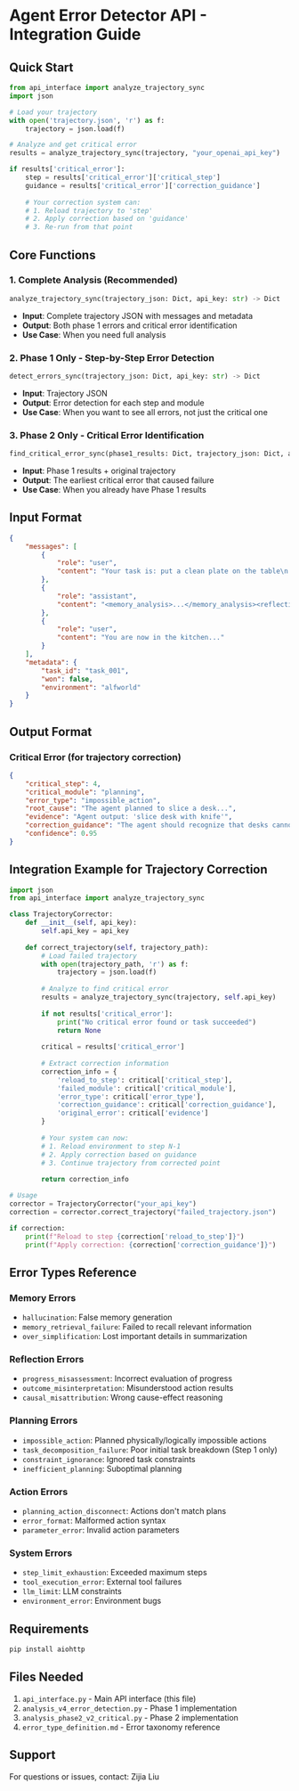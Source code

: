 # Agent Error Detector API - Integration Guide

## Quick Start

```python
from api_interface import analyze_trajectory_sync
import json

# Load your trajectory
with open('trajectory.json', 'r') as f:
    trajectory = json.load(f)

# Analyze and get critical error
results = analyze_trajectory_sync(trajectory, "your_openai_api_key")

if results['critical_error']:
    step = results['critical_error']['critical_step']
    guidance = results['critical_error']['correction_guidance']
    
    # Your correction system can:
    # 1. Reload trajectory to 'step'
    # 2. Apply correction based on 'guidance'
    # 3. Re-run from that point
```

## Core Functions

### 1. Complete Analysis (Recommended)
```python
analyze_trajectory_sync(trajectory_json: Dict, api_key: str) -> Dict
```
- **Input**: Complete trajectory JSON with messages and metadata
- **Output**: Both phase 1 errors and critical error identification
- **Use Case**: When you need full analysis

### 2. Phase 1 Only - Step-by-Step Error Detection
```python
detect_errors_sync(trajectory_json: Dict, api_key: str) -> Dict
```
- **Input**: Trajectory JSON
- **Output**: Error detection for each step and module
- **Use Case**: When you want to see all errors, not just the critical one

### 3. Phase 2 Only - Critical Error Identification
```python
find_critical_error_sync(phase1_results: Dict, trajectory_json: Dict, api_key: str) -> Dict
```
- **Input**: Phase 1 results + original trajectory
- **Output**: The earliest critical error that caused failure
- **Use Case**: When you already have Phase 1 results

## Input Format

```json
{
    "messages": [
        {
            "role": "user",
            "content": "Your task is: put a clean plate on the table\n..."
        },
        {
            "role": "assistant", 
            "content": "<memory_analysis>...</memory_analysis><reflection>...</reflection><plan>...</plan><action>go to kitchen</action>"
        },
        {
            "role": "user",
            "content": "You are now in the kitchen..."
        }
    ],
    "metadata": {
        "task_id": "task_001",
        "won": false,
        "environment": "alfworld"
    }
}
```

## Output Format

### Critical Error (for trajectory correction)
```json
{
    "critical_step": 4,
    "critical_module": "planning",
    "error_type": "impossible_action",
    "root_cause": "The agent planned to slice a desk...",
    "evidence": "Agent output: 'slice desk with knife'",
    "correction_guidance": "The agent should recognize that desks cannot be sliced. Instead, it should look for sliceable objects like fruits or vegetables.",
    "confidence": 0.95
}
```

## Integration Example for Trajectory Correction

```python
import json
from api_interface import analyze_trajectory_sync

class TrajectoryCorrector:
    def __init__(self, api_key):
        self.api_key = api_key
    
    def correct_trajectory(self, trajectory_path):
        # Load failed trajectory
        with open(trajectory_path, 'r') as f:
            trajectory = json.load(f)
        
        # Analyze to find critical error
        results = analyze_trajectory_sync(trajectory, self.api_key)
        
        if not results['critical_error']:
            print("No critical error found or task succeeded")
            return None
        
        critical = results['critical_error']
        
        # Extract correction information
        correction_info = {
            'reload_to_step': critical['critical_step'],
            'failed_module': critical['critical_module'],
            'error_type': critical['error_type'],
            'correction_guidance': critical['correction_guidance'],
            'original_error': critical['evidence']
        }
        
        # Your system can now:
        # 1. Reload environment to step N-1
        # 2. Apply correction based on guidance
        # 3. Continue trajectory from corrected point
        
        return correction_info

# Usage
corrector = TrajectoryCorrector("your_api_key")
correction = corrector.correct_trajectory("failed_trajectory.json")

if correction:
    print(f"Reload to step {correction['reload_to_step']}")
    print(f"Apply correction: {correction['correction_guidance']}")
```

## Error Types Reference

### Memory Errors
- `hallucination`: False memory generation
- `memory_retrieval_failure`: Failed to recall relevant information
- `over_simplification`: Lost important details in summarization

### Reflection Errors
- `progress_misassessment`: Incorrect evaluation of progress
- `outcome_misinterpretation`: Misunderstood action results
- `causal_misattribution`: Wrong cause-effect reasoning

### Planning Errors
- `impossible_action`: Planned physically/logically impossible actions
- `task_decomposition_failure`: Poor initial task breakdown (Step 1 only)
- `constraint_ignorance`: Ignored task constraints
- `inefficient_planning`: Suboptimal planning

### Action Errors
- `planning_action_disconnect`: Actions don't match plans
- `error_format`: Malformed action syntax
- `parameter_error`: Invalid action parameters

### System Errors
- `step_limit_exhaustion`: Exceeded maximum steps
- `tool_execution_error`: External tool failures
- `llm_limit`: LLM constraints
- `environment_error`: Environment bugs

## Requirements

```bash
pip install aiohttp
```

## Files Needed

1. `api_interface.py` - Main API interface (this file)
2. `analysis_v4_error_detection.py` - Phase 1 implementation
3. `analysis_phase2_v2_critical.py` - Phase 2 implementation
4. `error_type_definition.md` - Error taxonomy reference

## Support

For questions or issues, contact: Zijia Liu